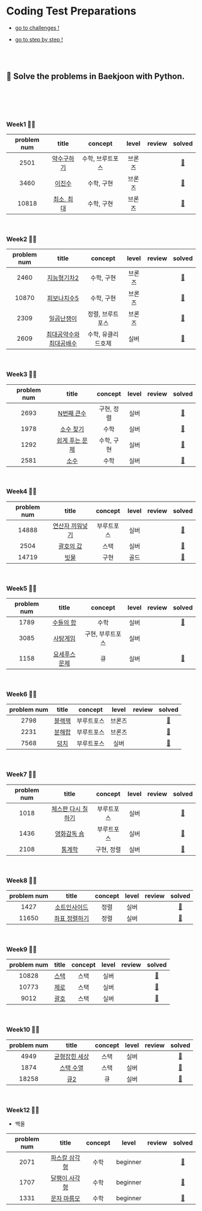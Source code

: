 # Coding Test Preparations

- <a href="https://github.com/byhhh2/Coding-Test-Preparations/blob/master/Challenges.md">go to challenges !</a>

- <a href="https://github.com/byhhh2/Coding-Test-Preparations/blob/master/Step-by-step.md">go to step by step !</a>

<br>
<br>

## 🥇 Solve the problems in Baekjoon with Python.

<br>

### 　

### Week1 👊🏻

| problem num |                             title                              |     concept      | level  | review |                                                  solved                                                  |
| :---------: | :------------------------------------------------------------: | :--------------: | :----: | :----: | :------------------------------------------------------------------------------------------------------: |
|    2501     | <a href="https://www.acmicpc.net/problem/2501">약수구하기</a>  | 수학, 브루트포스 | 브론즈 |        | <a href="https://github.com/byhhh2/Coding-Test-Preparations/blob/master/Python-BAEKJOON/2501.py">📄</a>  |
|    3460     |   <a href="https://www.acmicpc.net/problem/3460">이진수</a>    |    수학, 구현    | 브론즈 |        | <a href="https://github.com/byhhh2/Coding-Test-Preparations/blob/master/Python-BAEKJOON/3460.py">📄</a>  |
|    10818    | <a href="https://www.acmicpc.net/problem/10818">최소, 최대</a> |    수학, 구현    | 브론즈 |        | <a href="https://github.com/byhhh2/Coding-Test-Preparations/blob/master/Python-BAEKJOON/10818.py">📄</a> |

<br>

### Week2 👊🏻

| problem num |                                   title                                    |      concept       | level  | review |                                                  solved                                                  |
| :---------: | :------------------------------------------------------------------------: | :----------------: | :----: | :----: | :------------------------------------------------------------------------------------------------------: |
|    2460     |       <a href="https://www.acmicpc.net/problem/2460">지능형기차2</a>       |     수학, 구현     | 브론즈 |        | <a href="https://github.com/byhhh2/Coding-Test-Preparations/blob/master/Python-BAEKJOON/2460.py">📄</a>  |
|    10870    |      <a href="https://www.acmicpc.net/problem/10870">피보나치수5</a>       |     수학, 구현     | 브론즈 |        | <a href="https://github.com/byhhh2/Coding-Test-Preparations/blob/master/Python-BAEKJOON/10870.py">📄</a> |
|    2309     |       <a href="https://www.acmicpc.net/problem/2309">일곱난쟁이</a>        |  정렬, 브루트포스  | 브론즈 |        | <a href="https://github.com/byhhh2/Coding-Test-Preparations/blob/master/Python-BAEKJOON/2309.py">📄</a>  |
|    2609     | <a href="https://www.acmicpc.net/problem/2609">최대공약수와 최대공배수</a> | 수학, 유클리드호제 |  실버  |        | <a href="https://github.com/byhhh2/Coding-Test-Preparations/blob/master/Python-BAEKJOON/2609.py">📄</a>  |

<br>

### Week3 👊🏻

| problem num |                               title                               |  concept   | level | review |                                                 solved                                                  |
| :---------: | :---------------------------------------------------------------: | :--------: | :---: | :----: | :-----------------------------------------------------------------------------------------------------: |
|    2693     |   <a href="https://www.acmicpc.net/problem/2693">N번째 큰수</a>   | 구현, 정렬 | 실버  |        | <a href="https://github.com/byhhh2/Coding-Test-Preparations/blob/master/Python-BAEKJOON/2693.py">📄</a> |
|    1978     |   <a href="https://www.acmicpc.net/problem/1978">소수 찾기</a>    |    수학    | 실버  |        | <a href="https://github.com/byhhh2/Coding-Test-Preparations/blob/master/Python-BAEKJOON/1978.py">📄</a> |
|    1292     | <a href="https://www.acmicpc.net/problem/1292">쉽게 푸는 문제</a> | 수학, 구현 | 실버  |        | <a href="https://github.com/byhhh2/Coding-Test-Preparations/blob/master/Python-BAEKJOON/1292.py">📄</a> |
|    2581     |      <a href="https://www.acmicpc.net/problem/2581">소수</a>      |    수학    | 실버  |        | <a href="https://github.com/byhhh2/Coding-Test-Preparations/blob/master/Python-BAEKJOON/2581.py">📄</a> |

<br>

### Week4 👊🏻

| problem num |                                title                                |  concept   | level | review |                                                  solved                                                  |
| :---------: | :-----------------------------------------------------------------: | :--------: | :---: | :----: | :------------------------------------------------------------------------------------------------------: |
|    14888    | <a href="https://www.acmicpc.net/problem/14888">연산자 끼워넣기</a> | 부루트포스 | 실버  |        | <a href="https://github.com/byhhh2/Coding-Test-Preparations/blob/master/Python-BAEKJOON/14888.py">📄</a> |
|    2504     |    <a href="https://www.acmicpc.net/problem/2504">괄호의 값</a>     |    스택    | 실버  |        | <a href="https://github.com/byhhh2/Coding-Test-Preparations/blob/master/Python-BAEKJOON/2504.py">📄</a>  |
|    14719    |      <a href="https://www.acmicpc.net/problem/14719">빗물</a>       |    구현    | 골드  |        | <a href="https://github.com/byhhh2/Coding-Test-Preparations/blob/master/Python-BAEKJOON/14719.py">📄</a> |

<br>

### Week5 👊🏻

| problem num |                              title                               |     concept      | level | review |                                                 solved                                                  |
| :---------: | :--------------------------------------------------------------: | :--------------: | :---: | :----: | :-----------------------------------------------------------------------------------------------------: |
|    1789     |   <a href="https://www.acmicpc.net/problem/1789">수들의 합</a>   |       수학       | 실버  |        | <a href="https://github.com/byhhh2/Coding-Test-Preparations/blob/master/Python-BAEKJOON/1789.py">📄</a> |
|    3085     |   <a href="https://www.acmicpc.net/problem/3085">사탕게임</a>    | 구현, 부루트포스 | 실버  |        |                                                                                                         |
|    1158     | <a href="https://www.acmicpc.net/problem/1158">요세푸스 문제</a> |        큐        | 실버  |        | <a href="https://github.com/byhhh2/Coding-Test-Preparations/blob/master/Python-BAEKJOON/1158.py">📄</a> |

<br>

### Week6 👊🏻

| problem num |                           title                           |  concept   | level  | review |                                                 solved                                                  |
| :---------: | :-------------------------------------------------------: | :--------: | :----: | :----: | :-----------------------------------------------------------------------------------------------------: |
|    2798     | <a href="https://www.acmicpc.net/problem/2798">블랙잭</a> | 부루트포스 | 브론즈 |        | <a href="https://github.com/byhhh2/Coding-Test-Preparations/blob/master/Python-BAEKJOON/2798.py">📄</a> |
|    2231     | <a href="https://www.acmicpc.net/problem/2231">분해합</a> | 부루트포스 | 브론즈 |        | <a href="https://github.com/byhhh2/Coding-Test-Preparations/blob/master/Python-BAEKJOON/2231.py">📄</a> |
|    7568     |  <a href="https://www.acmicpc.net/problem/7568">덩치</a>  | 부루트포스 |  실버  |        | <a href="https://github.com/byhhh2/Coding-Test-Preparations/blob/master/Python-BAEKJOON/7568.py">📄</a> |

<br>

### Week7 👊🏻

| problem num |                                 title                                 |  concept   | level | review |                                                 solved                                                  |
| :---------: | :-------------------------------------------------------------------: | :--------: | :---: | :----: | :-----------------------------------------------------------------------------------------------------: |
|    1018     | <a href="https://www.acmicpc.net/problem/1018">체스판 다시 칠하기</a> | 부루트포스 | 실버  |        | <a href="https://github.com/byhhh2/Coding-Test-Preparations/blob/master/Python-BAEKJOON/1018.py">📄</a> |
|    1436     |    <a href="https://www.acmicpc.net/problem/1436">영화감독 숌</a>     | 부루트포스 | 실버  |        | <a href="https://github.com/byhhh2/Coding-Test-Preparations/blob/master/Python-BAEKJOON/1436.py">📄</a> |
|    2108     |       <a href="https://www.acmicpc.net/problem/2108">통계학</a>       | 구현, 정렬 | 실버  |        | <a href="https://github.com/byhhh2/Coding-Test-Preparations/blob/master/Python-BAEKJOON/2108.py">📄</a> |

<br>

### Week8 👊🏻

| problem num |                               title                               | concept | level | review |                                                  solved                                                  |
| :---------: | :---------------------------------------------------------------: | :-----: | :---: | :----: | :------------------------------------------------------------------------------------------------------: |
|    1427     |  <a href="https://www.acmicpc.net/problem/1427">소트인사이드</a>  |  정렬   | 실버  |        | <a href="https://github.com/byhhh2/Coding-Test-Preparations/blob/master/Python-BAEKJOON/1427.py">📄</a>  |
|    11650    | <a href="https://www.acmicpc.net/problem/11650">좌표 정렬하기</a> |  정렬   | 실버  |        | <a href="https://github.com/byhhh2/Coding-Test-Preparations/blob/master/Python-BAEKJOON/11650.py">📄</a> |

<br>

### Week9 👊🏻

| problem num |                          title                           | concept | level | review |                                                  solved                                                  |
| :---------: | :------------------------------------------------------: | :-----: | :---: | :----: | :------------------------------------------------------------------------------------------------------: |
|    10828    | <a href="https://www.acmicpc.net/problem/10828">스택</a> |  스택   | 실버  |        | <a href="https://github.com/byhhh2/Coding-Test-Preparations/blob/master/Python-BAEKJOON/10828.py">📄</a> |
|    10773    | <a href="https://www.acmicpc.net/problem/10773">제로</a> |  스택   | 실버  |        | <a href="https://github.com/byhhh2/Coding-Test-Preparations/blob/master/Python-BAEKJOON/10773.py">📄</a> |
|    9012     | <a href="https://www.acmicpc.net/problem/9012">괄호</a>  |  스택   | 실버  |        | <a href="https://github.com/byhhh2/Coding-Test-Preparations/blob/master/Python-BAEKJOON/9012.py">📄</a>  |

<br>

### Week10 👊🏻

| problem num |                              title                               | concept | level | review |                                                  solved                                                  |
| :---------: | :--------------------------------------------------------------: | :-----: | :---: | :----: | :------------------------------------------------------------------------------------------------------: |
|    4949     | <a href="https://www.acmicpc.net/problem/4949">균형잡힌 세상</a> |  스택   | 실버  |        | <a href="https://github.com/byhhh2/Coding-Test-Preparations/blob/master/Python-BAEKJOON/4949.py">📄</a>  |
|    1874     |   <a href="https://www.acmicpc.net/problem/1874">스택 수열</a>   |  스택   | 실버  |        | <a href="https://github.com/byhhh2/Coding-Test-Preparations/blob/master/Python-BAEKJOON/1874.py">📄</a>  |
|    18258    |     <a href="https://www.acmicpc.net/problem/18258">큐2</a>      |   큐    | 실버  |        | <a href="https://github.com/byhhh2/Coding-Test-Preparations/blob/master/Python-BAEKJOON/18258.py">📄</a> |

<br>

### Week12 👊🏻

- 백올

| problem num |                                              title                                               | concept |  level   | review |                                                solved                                                 |
| :---------: | :----------------------------------------------------------------------------------------------: | :-----: | :------: | :----: | :---------------------------------------------------------------------------------------------------: |
|    2071     | <a href="http://jungol.co.kr/bbs/board.php?bo_table=pbank&wr_id=1335&sca=2020">파스칼 삼각형</a> |  수학   | beginner |        | <a href="https://github.com/byhhh2/Coding-Test-Preparations/blob/master/Python-JUNGOL/2071.py">📄</a> |
|    1707     | <a href="http://jungol.co.kr/bbs/board.php?bo_table=pbank&wr_id=980&sca=2020">달팽이 사각형</a>  |  수학   | beginner |        | <a href="https://github.com/byhhh2/Coding-Test-Preparations/blob/master/Python-JUNGOL/1707.py">📄</a> |
|    1331     |  <a href="http://jungol.co.kr/bbs/board.php?bo_table=pbank&wr_id=2073&sca=2020">문자 마름모</a>  |  수학   | beginner |        | <a href="https://github.com/byhhh2/Coding-Test-Preparations/blob/master/Python-JUNGOL/1331.py">📄</a> |
